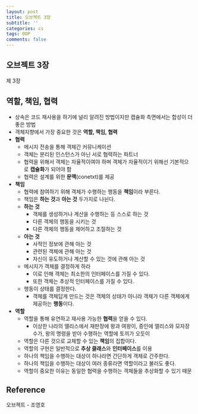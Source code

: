 ```yaml
---
layout: post
title: 오브젝트 3장
subtitle: ''
categories: cs
tags: OOP
comments: false
---
```


## 오브젝트 3장

제 3장

## 역할, 책임, 협력

- 상속은 코드 재사용을 하기에 널리 알려진 방법이지만 캡슐화 측면에서는 합성이 더 좋은 방법
- 객체지향에서 가장 중요한 것은 **역할, 책임, 협력**
- **협력**
  - 메시지 전송을 통해 객체간 커뮤니케이션
  - 객체는 분리된 인스턴스가 아닌 서로 협력하는 파트너
  - 협력을 위해서 객체는 자율적이여야 하며 객체가 자율적이기 위해선 기본적으로 **캡슐화**가 되어야 함
  - 협력은 설계를 위한 **문맥**(conetxt)를 제공
- **책임**
  - 협력에 참여하기 위해 객체가 수행하는 행동을 **책임**이라 부른다.
  - 책임은 **하는 것**과 **아는 것** 두가지로 나뉜다.
  - **하는 것**
    - 객체를 생성하거나 계산을 수행하는 등 스스로 하는 것
    - 다른 객체의 행동을 시키는 것
    - 다른 객체의 행동을 제어하고 조절하는 것
  - **아는 것**
    - 사적인 정보에 관해 아는 것
    - 관련된 객체에 관해 아는 것
    - 자신이 유도하거나 계산할 수 있는 것에 관해 아는 것
  - 메시지가 객체를 결정하게 하라
    - 이로 인해 객체는 최소한의 인터페이스를 가질 수 있다.
    - 또한 객체는 추상적 인터페이스를 가질 수 있다.
  - 행동이 상태를 결정한다.
    - 객체를 객체답게 만드는 것은 객체의 상태가 아니라 객체가 다른 객체에게 제공하는 **행동**이다.
- **역할**
  - 역할을 통해 유연하고 재사용 가능한 **협력**을 얻을 수 있다.
    - 이상한 나라의 앨리스에서 재판장에 왕과 여왕이, 증인에 앨리스와 모자장수가, 왕의 명령을 받아 수행하는 역할에 토끼가 오듯이
  - 역할은 다른 것으로 교체할 수 있는 **책임**의 집합이다.
  - 역할의 구현은 일반적으로 **추상 클래스**와 **인터페이스**를 이용
  - 하나의 책임을 수행하는 대상이 하나라면 간단하게 객체로 간주한다.
  - 하나의 책임을 수행하는 대상이 여러 종류라면 역할이라고 불러도 좋다.
  - 역할이 중요한 이유는 동일한 협력을 수행하는 객체들을 추상화할 수 있기 때문
  
## Reference

오브젝트 - 조영호